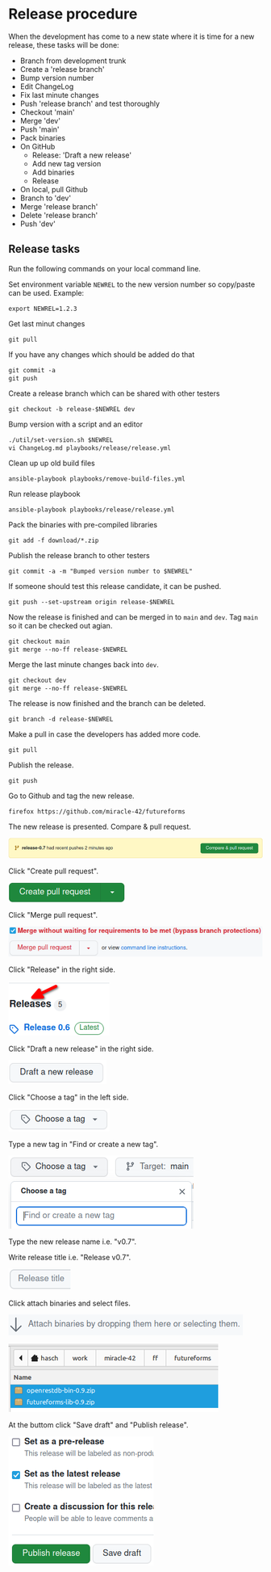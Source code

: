 # Release procedure

When the development has come to a new state where it is time for a new
release, these tasks will be done:

* Branch from development trunk
* Create a 'release branch'
* Bump version number
* Edit ChangeLog
* Fix last minute changes
* Push 'release branch' and test thoroughly 
* Checkout 'main'
* Merge 'dev'
* Push 'main'
* Pack binaries
* On GitHub
  - Release: 'Draft a new release'
  - Add new tag version
  - Add binaries
  - Release
* On local, pull Github
* Branch to 'dev'
* Merge 'release branch'
* Delete 'release branch'
* Push 'dev'

## Release tasks

Run the following commands on your local command line.

Set environment variable `NEWREL` to the new version number
so copy/paste can be used.
Example:

    export NEWREL=1.2.3

Get last minut changes

    git pull

If you have any changes which should be added do that

    git commit -a
    git push

Create a release branch which can be shared with other testers

    git checkout -b release-$NEWREL dev

Bump version with a script and an editor

    ./util/set-version.sh $NEWREL
    vi ChangeLog.md playbooks/release/release.yml 

Clean up up old build files

    ansible-playbook playbooks/remove-build-files.yml

Run release playbook

    ansible-playbook playbooks/release/release.yml 

Pack the binaries with pre-compiled libraries

    git add -f download/*.zip

Publish the release branch to other testers

    git commit -a -m "Bumped version number to $NEWREL"

If someone should test this release candidate, it can
be pushed.

    git push --set-upstream origin release-$NEWREL

Now the release is finished and can be merged in to
`main` and `dev`.
Tag `main` so it can be checked out agian.

    git checkout main
    git merge --no-ff release-$NEWREL

Merge the last minute changes back into `dev`.

    git checkout dev
    git merge --no-ff release-$NEWREL

The release is now finished and the branch can be deleted.

    git branch -d release-$NEWREL

Make a pull in case the developers has added more code.

    git pull

Publish the release.

    git push

Go to Github and tag the new release.

    firefox https://github.com/miracle-42/futureforms

The new release is presented. Compare & pull request.

![Compare](../img/rel-6.png)

Click "Create pull request".

![Pull request](../img/rel-7.png)

Click "Merge pull request".

![Merge pull request](../img/rel-8.png)

Click "Release" in the right side.

![Release](../img/rel-1.png)

Click "Draft a new release" in the right side.

![Draft](../img/rel-2.png)

Click "Choose a tag" in the left side.

![Choose](../img/rel-3.png)

Type a new tag in "Find or create a new tag".

![Create a new tag](../img/rel-4.png)

Type the new release name i.e. "v0.7".

Write release title i.e. "Release v0.7".

![Type release title](../img/rel-10.png)

Click attach binaries and select files.

![Attach binaries](../img/rel-9.png)

![Select files](../img/rel-11.png)


At the buttom click "Save draft" and "Publish release".

![Publish](../img/rel-5.png)

